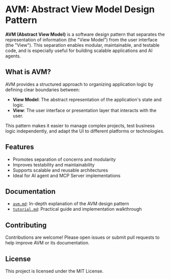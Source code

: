 

# AVM: Abstract View Model Design Pattern

**AVM (Abstract View Model)** is a software design pattern that separates the representation of information (the "View Model") from the user interface (the "View"). This separation enables modular, maintainable, and testable code, and is especially useful for building scalable applications and AI agents.

## What is AVM?
AVM provides a structured approach to organizing application logic by defining clear boundaries between:
- **View Model**: The abstract representation of the application's state and logic.
- **View**: The user interface or presentation layer that interacts with the user.

This pattern makes it easier to manage complex projects, test business logic independently, and adapt the UI to different platforms or technologies.

## Features
- Promotes separation of concerns and modularity
- Improves testability and maintainability
- Supports scalable and reusable architectures
- Ideal for AI agent and MCP Server implementations

## Documentation
- [`avm.md`](avm.md): In-depth explanation of the AVM design pattern
- [`tutorial.md`](tutorial.md): Practical guide and implementation walkthrough

## Contributing
Contributions are welcome! Please open issues or submit pull requests to help improve AVM or its documentation.

## License
This project is licensed under the MIT License.
